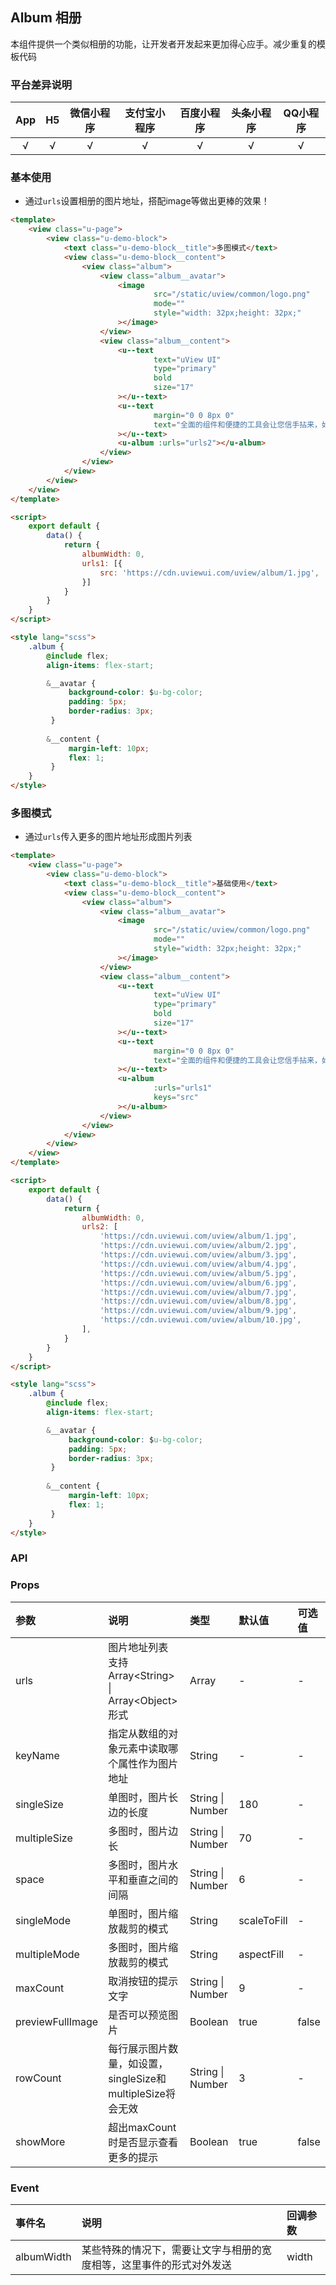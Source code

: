 ## Album 相册 <to-api/>

<demo-model url="/pages/componentsC/album/album"></demo-model>

本组件提供一个类似相册的功能，让开发者开发起来更加得心应手。减少重复的模板代码

### 平台差异说明

|App|H5	|微信小程序	|支付宝小程序		|百度小程序	|头条小程序	|QQ小程序	|
|:-:|:-:|:-:		|:-:			|:-:		|:-:		|:-:		|
|√	|√	|√			|√				|√			|√			|√			|

### 基本使用


- 通过`urls`设置相册的图片地址，搭配image等做出更棒的效果！

```html
<template>
    <view class="u-page">
        <view class="u-demo-block">
            <text class="u-demo-block__title">多图模式</text>
            <view class="u-demo-block__content">
                <view class="album">
                    <view class="album__avatar">
                        <image
                                src="/static/uview/common/logo.png"
                                mode=""
                                style="width: 32px;height: 32px;"
                        ></image>
                    </view>
                    <view class="album__content">
                        <u--text
                                text="uView UI"
                                type="primary"
                                bold
                                size="17"
                        ></u--text>
                        <u--text
                                margin="0 0 8px 0"
                                text="全面的组件和便捷的工具会让您信手拈来，如鱼得水"
                        ></u--text>
                        <u-album :urls="urls2"></u-album>
                    </view>
                </view>
            </view>
        </view>
    </view>
</template>

<script>
    export default {
        data() {
            return {
                albumWidth: 0,
                urls1: [{
                    src: 'https://cdn.uviewui.com/uview/album/1.jpg',
                }]
            }
        }
    }
</script>

<style lang="scss">
    .album {
        @include flex;
        align-items: flex-start;

        &__avatar {
             background-color: $u-bg-color;
             padding: 5px;
             border-radius: 3px;
         }
    
        &__content {
             margin-left: 10px;
             flex: 1;
         }
    }
</style>
```

### 多图模式

- 通过`urls`传入更多的图片地址形成图片列表

```html
<template>
    <view class="u-page">
        <view class="u-demo-block">
            <text class="u-demo-block__title">基础使用</text>
            <view class="u-demo-block__content">
                <view class="album">
                    <view class="album__avatar">
                        <image
                                src="/static/uview/common/logo.png"
                                mode=""
                                style="width: 32px;height: 32px;"
                        ></image>
                    </view>
                    <view class="album__content">
                        <u--text
                                text="uView UI"
                                type="primary"
                                bold
                                size="17"
                        ></u--text>
                        <u--text
                                margin="0 0 8px 0"
                                text="全面的组件和便捷的工具会让您信手拈来，如鱼得水"
                        ></u--text>
                        <u-album
                                :urls="urls1"
                                keys="src"
                        ></u-album>
                    </view>
                </view>
            </view>
        </view>
    </view>
</template>

<script>
    export default {
        data() {
            return {
                albumWidth: 0,
                urls2: [
                    'https://cdn.uviewui.com/uview/album/1.jpg',
                    'https://cdn.uviewui.com/uview/album/2.jpg',
                    'https://cdn.uviewui.com/uview/album/3.jpg',
                    'https://cdn.uviewui.com/uview/album/4.jpg',
                    'https://cdn.uviewui.com/uview/album/5.jpg',
                    'https://cdn.uviewui.com/uview/album/6.jpg',
                    'https://cdn.uviewui.com/uview/album/7.jpg',
                    'https://cdn.uviewui.com/uview/album/8.jpg',
                    'https://cdn.uviewui.com/uview/album/9.jpg',
                    'https://cdn.uviewui.com/uview/album/10.jpg',
                ],
            }
        }
    }
</script>

<style lang="scss">
    .album {
        @include flex;
        align-items: flex-start;

        &__avatar {
             background-color: $u-bg-color;
             padding: 5px;
             border-radius: 3px;
         }
    
        &__content {
             margin-left: 10px;
             flex: 1;
         }
    }
</style>
```


### API

### Props

| 参数				| 说明															| 类型					|	 默认值		|  可选值	|
|:-					|:-																|:-						|:-				|:-			|
| urls				| 图片地址列表 支持 Array\<String\> &#124; Array\<Object\>形式	| Array					| -				| -			|
| keyName			| 指定从数组的对象元素中读取哪个属性作为图片地址						| String				| -				| -			|
| singleSize		| 单图时，图片长边的长度											| String &#124; Number	| 180			| -			|
| multipleSize		| 多图时，图片边长												| String &#124; Number	| 70			| -			|
| space				| 多图时，图片水平和垂直之间的间隔									| String &#124; Number	| 6				| -			|
| singleMode		| 单图时，图片缩放裁剪的模式										| String				| scaleToFill	| -			|
| multipleMode		| 多图时，图片缩放裁剪的模式										| String				| aspectFill	| -			|
| maxCount			| 取消按钮的提示文字												| String &#124; Number	| 9				| -			|
| previewFullImage	| 是否可以预览图片												| Boolean				| true			| false		|
| rowCount			| 每行展示图片数量，如设置，singleSize和multipleSize将会无效		| String &#124; Number	| 3				| -			|
| showMore			| 超出maxCount时是否显示查看更多的提示								| Boolean				| true			| false		|


### Event

|事件名		|说明															| 回调参数	|
|:-			|:-																|:-			|
|albumWidth	|某些特殊的情况下，需要让文字与相册的宽度相等，这里事件的形式对外发送	| width		|
